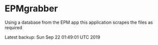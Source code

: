 # EPMgrabber
Using a database from the EPM app this application scrapes the files as required


Latest backup: Sun Sep 22 01:49:01 UTC 2019
